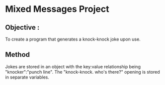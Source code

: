 # Mixed Messages Project #
## Objective : ##
To create a program that generates a knock-knock joke upon use.
## Method ##
Jokes are stored in an object with the key:value relationship being "knocker":"punch line".  The "knock-knock.  who's there?" opening is stored in separate variables.